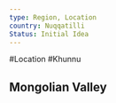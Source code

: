 ```yaml
---
type: Region, Location
country: Nuqqatilli
Status: Initial Idea
---
```


#Location #Khunnu 

## Mongolian Valley